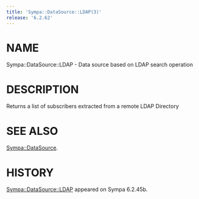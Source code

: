 ```yaml
---
title: 'Sympa::DataSource::LDAP(3)'
release: '6.2.62'
---
```


# NAME

Sympa::DataSource::LDAP - Data source based on LDAP search operation

# DESCRIPTION

Returns a list of subscribers extracted from a remote LDAP Directory

# SEE ALSO

[Sympa::DataSource](./Sympa-DataSource.3.md).

# HISTORY

[Sympa::DataSource::LDAP](./Sympa-DataSource-LDAP.3.md) appeared on Sympa 6.2.45b.
